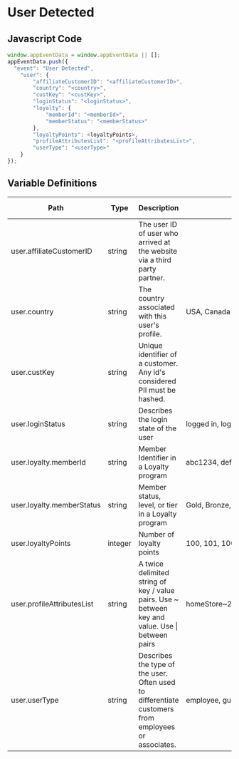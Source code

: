 # User Detected

### 

## Javascript Code
```js
window.appEventData = window.appEventData || [];
appEventData.push({
  "event": "User Detected",
    "user": {
        "affiliateCustomerID": "<affiliateCustomerID>",
        "country": "<country>",
        "custKey": "<custKey>",
        "loginStatus": "<loginStatus>",
        "loyalty": {
            "memberId": "<memberId>",
            "memberStatus": "<memberStatus>"
        },
        "loyaltyPoints": <loyaltyPoints>,
        "profileAttributesList": "<profileAttributesList>",
        "userType": "<userType>"
    }
});
```

## Variable Definitions

|Path|Type|Description|Example|Pattern|Min Length|Max Length|Minimum|Maximum|Multiple Of|
| --- | --- | --- | --- | --- | --- | --- | --- | --- | --- |
|user.affiliateCustomerID|string|The user ID of user who arrived at the website via a third party partner.||||||||
|user.country|string|The country associated with this user's profile.|USA, Canada|||||||
|user.custKey|string|Unique identifier of a customer.  Any id's considered PII must be hashed. ||||||||
|user.loginStatus|string|Describes the login state of the user|logged in, logged out, guest|||||||
|user.loyalty.memberId|string|Member Identifier in a Loyalty program|abc1234, def876, 87987659|||||||
|user.loyalty.memberStatus|string|Member status, level, or tier in a Loyalty program|Gold, Bronze, Platinum, Diamond, Silver|||||||
|user.loyaltyPoints|integer|Number of loyalty points |100, 101, 1000||||0|||
|user.profileAttributesList|string|A twice delimited string of key \/ value pairs.  Use \~ between key and value.  Use \| between pairs|homeStore\~234\|loyaltyTier\~gold\|memberSince\~2002|||||||
|user.userType|string|Describes the type of the user.  Often used to differentiate customers from employees or associates. |employee, guest, agent, customer|||||||




